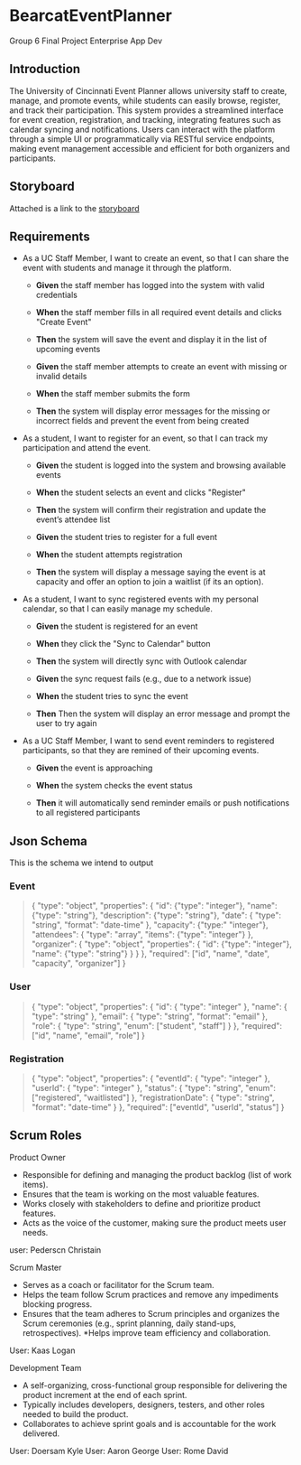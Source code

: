 # BearcatEventPlanner
Group 6 Final Project Enterprise App Dev

## Introduction
The University of Cincinnati Event Planner allows university staff to create, manage, and promote events, while students can easily browse, register, and track their participation. This system provides a streamlined interface for event creation, registration, and tracking, integrating features such as calendar syncing and notifications. Users can interact with the platform through a simple UI or programmatically via RESTful service endpoints, making event management accessible and efficient for both organizers and participants.

## Storyboard

Attached is a link to the [storyboard](docs/Storyboard.pdf)

## Requirements

* As a UC Staff Member, I want to create an event, so that I can share the event with students and manage it through the platform.

    * **Given** the staff member has logged into the system with valid credentials

    * **When** the staff member fills in all required event details and clicks "Create Event"

    * **Then** the system will save the event and display it in the list of upcoming events

    * **Given** the staff member attempts to create an event with missing or invalid details

    * **When** the staff member submits the form

    * **Then** the system will display error messages for the missing or incorrect fields and prevent the event from being created

* As a student, I want to register for an event, so that I can track my participation and attend the event.

    * **Given** the student is logged into the system and browsing available events

    * **When** the student selects an event and clicks "Register"
    
    * **Then** the system will confirm their registration and update the event’s attendee list

    * **Given** the student tries to register for a full event

    * **When** the student attempts registration

    * **Then** the system will display a message saying the event is at capacity and offer an option to join a waitlist (if its an option).

* As a student, I want to sync registered events with my personal calendar, so that I can easily manage my schedule.

    * **Given** the student is registered for an event

    * **When** they click the "Sync to Calendar" button

    * **Then** the system will directly sync with Outlook calendar

    * **Given** the sync request fails (e.g., due to a network issue)

    * **When** the student tries to sync the event

    * **Then** Then the system will display an error message and prompt the user to try again

*  As a UC Staff Member, I want to send event reminders to registered participants, so that they are remined of their upcoming events.

    * **Given** the event is approaching

    * **When** the system checks the event status

    * **Then** it will automatically send reminder emails or push notifications to all registered participants

## Json Schema

This is the schema we intend to output

### Event
> {
>  "type": "object",
> "properties": {
>     "id": {"type": "integer"},
>      "name": {"type": "string"},
>      "description": {"type": "string"},
>      "date": { "type": "string", "format": "date-time" },
>       "capacity": {"type:" "integer"},
>      "attendees": {
>          "type": "array",
>          "items": {"type": "integer"}
>      },
>      "organizer": {
>          "type": "object",
>         "properties": {
>             "id": {"type": "integer"},
>             "name": {"type": "string"}
>          }
>       }
>   },
   "required": ["id", "name", "date", "capacity", "organizer"]
> }

### User
> {
>  "type": "object",
>  "properties": {
>    "id": { "type": "integer" },
>    "name": { "type": "string" },
>    "email": { "type": "string", "format": "email" },
>    "role": { "type": "string", "enum": ["student", "staff"] }
>  },
>  "required": ["id", "name", "email", "role"]
> }

### Registration 
> {
> "type": "object",
> "properties": {
>   "eventId": { "type": "integer" },
>    "userId": { "type": "integer" },
>    "status": { "type": "string", "enum": ["registered", "waitlisted"] },
>    "registrationDate": { "type": "string", "format": "date-time" }
>  },
>  "required": ["eventId", "userId", "status"]
> }
>
> 
## Scrum Roles

Product Owner
* Responsible for defining and managing the product backlog (list of work items).
* Ensures that the team is working on the most valuable features.
* Works closely with stakeholders to define and prioritize product features.
* Acts as the voice of the customer, making sure the product meets user needs.

user: Pederscn Christain 

Scrum Master
* Serves as a coach or facilitator for the Scrum team.
* Helps the team follow Scrum practices and remove any impediments blocking progress.
* Ensures that the team adheres to Scrum principles and organizes the Scrum ceremonies (e.g., sprint planning, daily stand-ups, retrospectives).
*Helps improve team efficiency and collaboration.

User: Kaas Logan

Development Team
* A self-organizing, cross-functional group responsible for delivering the product increment at the end of each sprint.
* Typically includes developers, designers, testers, and other roles needed to build the product.
* Collaborates to achieve sprint goals and is accountable for the work delivered.

User: Doersam Kyle 
User: Aaron George
User: Rome David




